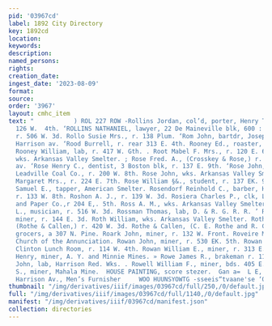 ```yaml
---
pid: '03967cd'
label: 1892 City Directory
key: 1892cd
location: 
keywords: 
description: 
named_persons: 
rights: 
creation_date: 
ingest_date: '2023-08-09'
format: 
source: 
order: '3967'
layout: cmhc_item
text: "           ) ROL 227 ROW -Rollins Jordan, col’d, porter, Henry Thompson, r.
  126 W.  4th. ‘ROLLINS NATHANIEL, lawyer, 22 De Maineville blk, 600 : Harrison av,
  r. 506 W. 3d. Rollo Susie Mrs., r. 138 Plum. ‘Rom John, bartdr, Joseph Golob, 101
  Harrison av. ‘Rood Burrell, r. rear 313 E. 4th. Rooney Ed., roaster, American Smelter.
  Rooney William, lab, r. 417 W. Gth. . Root Mabel F. Mrs., r. 120 E. 6th. Rose Alfred,
  wks. Arkansas Valley Smelter. ; Rose Fred. A., (Crosskey & Rose,) r. 617 N. Leiter
  av. ‘Rose Henry C., dentist, 3 Boston blk, r. 137 E. 9th. ‘Rose John, teamster,
  Leadville Coal Co., r. 200 W. 8th. Rose John, wks. Arkansas Valley Smelter. Rose
  Margaret Mrs., r. 224 E. 7th. Rose William §&., student, r. 137 EK. 9th. Rosenberger
  Samuel E., tapper, American Smelter. Rosendorf Reinhold C., barber, Hotel Kitchen,
  r. 133 W. 8th. Roshon A. J., r. 139 W. 3d. Rosiera Charles P., clk, Leadville Paint
  and Paper Co.,r 204 E,. 5th. Ross A. M., wks. Arkansas Valley Smelter. Ross James
  L., musician, r. 516 W. 3d. Rossman Thomas, lab, D. & R. G. R. R. ’ Rost Matt.,
  miner, r. 144 E. 3d. Roth William, wks. Arkansas Valley Smelter. Rothe Charles E.,
  (Rothe & Callen,) r. 420 W. 3d. Rothe & Callen, (C. E. Rothe and R. C. Callen,)
  grocers, a 307 N. Pine. Roark John, miner, r. 132 W. Front. Roveire M. Mrs., r.
  Church of the Annunciation. Rowan John, miner, r. 530 EK. 5th. Rowan John, waiter,
  Clinton Lunch Room, r. 114 W. 4th. Rowan William E., miner, r. 313 E. 5th. Rowe
  Henry, miner, A. Y. and Minnie Mines. » Rowe James R., brakeman r. 116 W. 4th. Rowe
  John, lab, Harrison Red. Wks. . Rowell William F., miner, bds. 405 E. 6th. Rowland
  S., miner, Mahala Mine.  HOUSE PAINTING, score stezer.  Gan a=  L E, Brown, 313
  Harrison Av., Men’s Furnisher     WOO HUUNSYOWTG -sseeis“tvaane'se ‘00 TYO9 JTTIAQVS] "
thumbnail: "/img/derivatives/iiif/images/03967cd/full/250,/0/default.jpg"
full: "/img/derivatives/iiif/images/03967cd/full/1140,/0/default.jpg"
manifest: "/img/derivatives/iiif/03967cd/manifest.json"
collection: directories
---
```

